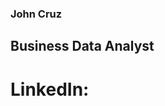 ### John Cruz
## Business Data Analyst
# LinkedIn: 

<!--

In an effort to exercise my Tableau skills, I've been analyzing various data associated with a fictional superstore.

I got the idea by roaming the internet for random datasets that best lend themselves to the analysis I want to showcase.

If interested, here is where I got the dataset --
https://data.world/haszeliahmad/sample-superstore-dataset-based-on-tableau/settings

I also manipulated the datasets in R, I've attached those datasets to my profile. 

Finally, the Tableau dashboards can be accessed via this link --
https://public.tableau.com/views/SuperstoreAnalysis_16972137775650/QuarterlyAnalysis?:language=en-US&:display_count=n&:origin=viz_share_link
-->
